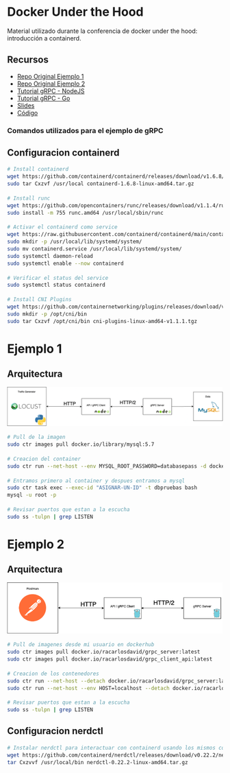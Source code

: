# Docker Under the Hood
Material utilizado durante la conferencia de docker under the hood: introducción a containerd.


## Recursos
- [ Repo Original Ejemplo 1 ](https://github.com/racarlosdavid/Code_SO1/tree/Clase_8)
- [ Repo Original Ejemplo 2 ](https://github.com/racarlosdavid/demo-gRPC-kuberntes)
- [ Tutorial gRPC - NodeJS ](https://youtu.be/5xlwFWakNvA)
- [ Tutorial gRPC - Go ](https://youtu.be/-4gbPEqbeVg)
- [ Slides ](/Slides)
- [ Código ](/Code)

### Comandos utilizados para el ejemplo de gRPC

## Configuracion containerd
```sh
# Install containerd
wget https://github.com/containerd/containerd/releases/download/v1.6.8/containerd-1.6.8-linux-amd64.tar.gz
sudo tar Cxzvf /usr/local containerd-1.6.8-linux-amd64.tar.gz

# Install runc
wget https://github.com/opencontainers/runc/releases/download/v1.1.4/runc.amd64
sudo install -m 755 runc.amd64 /usr/local/sbin/runc

# Activar el containerd como service
wget https://raw.githubusercontent.com/containerd/containerd/main/containerd.service
sudo mkdir -p /usr/local/lib/systemd/system/
sudo mv containerd.service /usr/local/lib/systemd/system/
sudo systemctl daemon-reload
sudo systemctl enable --now containerd

# Verificar el status del service
sudo systemctl status containerd

# Install CNI Plugins
wget https://github.com/containernetworking/plugins/releases/download/v1.1.1/cni-plugins-linux-amd64-v1.1.1.tgz
sudo mkdir -p /opt/cni/bin
sudo tar Cxzvf /opt/cni/bin cni-plugins-linux-amd64-v1.1.1.tgz
```

# Ejemplo 1
## Arquitectura
![Alt text](Img/arquitectura_ej1.png)

```sh
# Pull de la imagen
sudo ctr images pull docker.io/library/mysql:5.7

# Creacion del container
sudo ctr run --net-host --env MYSQL_ROOT_PASSWORD=databasepass -d docker.io/library/mysql:5.7 dbpruebas

# Entramos primero al container y despues entramos a mysql
sudo ctr task exec --exec-id "ASIGNAR-UN-ID" -t dbpruebas bash
mysql -u root -p

# Revisar puertos que estan a la escucha
sudo ss -tulpn | grep LISTEN
```

# Ejemplo 2
## Arquitectura
![Alt text](Img/arquitectura_ej2.png)

```sh
# Pull de imagenes desde mi usuario en dockerhub
sudo ctr images pull docker.io/racarlosdavid/grpc_server:latest
sudo ctr images pull docker.io/racarlosdavid/grpc_client_api:latest

# Creacion de los contenedores
sudo ctr run --net-host --detach docker.io/racarlosdavid/grpc_server:latest grpc_server
sudo ctr run --net-host --env HOST=localhost --detach docker.io/racarlosdavid/grpc_client_api:latest grpc_client_api

# Revisar puertos que estan a la escucha
sudo ss -tulpn | grep LISTEN
```

## Configuracion nerdctl
```sh
# Instalar nerdctl para interactuar con containerd usando los mismos comandos que docker
wget https://github.com/containerd/nerdctl/releases/download/v0.22.2/nerdctl-0.22.2-linux-amd64.tar.gz
tar Cxzvvf /usr/local/bin nerdctl-0.22.2-linux-amd64.tar.gz
```